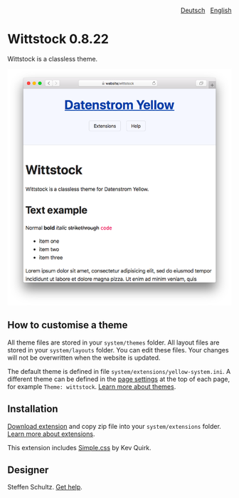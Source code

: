<p align="right"><a href="README-de.md">Deutsch</a> &nbsp; <a href="README.md">English</a></p>

# Wittstock 0.8.22

Wittstock is a classless theme.

<p align="center"><img src="wittstock-screenshot.png?raw=true" alt="Screenshot"></p>

## How to customise a theme

All theme files are stored in your `system/themes` folder. All layout files are stored in your `system/layouts` folder. You can edit these files. Your changes will not be overwritten when the website is updated.

The default theme is defined in file `system/extensions/yellow-system.ini`. A different theme can be defined in the [page settings](https://github.com/annaesvensson/yellow-core#settings-page) at the top of each page, for example `Theme: wittstock`. [Learn more about themes](https://datenstrom.se/yellow/help/how-to-customise-a-theme).

## Installation

[Download extension](https://github.com/schulle4u/yellow-wittstock/archive/main.zip) and copy zip file into your `system/extensions` folder. [Learn more about extensions](https://github.com/annaesvensson/yellow-update).

This extension includes [Simple.css](https://github.com/kevquirk/simple.css) by Kev Quirk. 

## Designer

Steffen Schultz. [Get help](https://datenstrom.se/yellow/help/).

